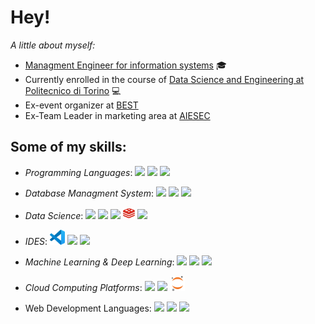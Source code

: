 # Hey!

*A little about myself:*

  * [Managment Engineer for information systems](https://didattica.polito.it/pls/portal30/sviluppo.offerta_formativa_2019.vis?p_a_acc=2024&p_sdu=38&p_cds=5)  :mortar_board:
  * Currently enrolled in the course of [Data Science and Engineering at Politecnico di Torino](https://www.polito.it/en/education/master-s-degree-programmes/data-science-and-engineering/programme-curriculum) :computer:
  * Ex-event organizer at [BEST](https://www.best.eu.org/index.jsp)
  * Ex-Team Leader in marketing area at [AIESEC](https://www.aiesec.it/)
    
## Some of my skills:

* <em>Programming Languages</em>:
<code><img src="https://www.vectorlogo.zone/logos/python/python-ar21.svg"></code>
<code><img width="10%" src="https://www.vectorlogo.zone/logos/java/java-ar21.svg"></code>
<code><img width="5%" src="https://cdn.jsdelivr.net/gh/devicons/devicon/icons/cplusplus/cplusplus-original.svg"/></code>

* <em>Database Managment System</em>:
<code><img width="10%" src="https://www.vectorlogo.zone/logos/oracle/oracle-ar21.svg"></code>
<code><img width="10%" src="https://www.vectorlogo.zone/logos/mysql/mysql-ar21.svg"></code>
<code><img width="10%" src="https://www.vectorlogo.zone/logos/mongodb/mongodb-ar21.svg"></code>

* <em>Data Science</em>:
<code><img width="10%" src="https://www.vectorlogo.zone/logos/numpy/numpy-ar21.svg"></code>
<code><img width="5%" src="https://cdn.jsdelivr.net/gh/devicons/devicon/icons/pandas/pandas-original.svg"></code>
<code><img width="10%" src=https://github.com/kekko3d/imgs/blob/main/spark%20(1).png></code>
<code><img width="4%" src=https://github.com/devicons/devicon/blob/master/icons/redis/redis-plain.svg></code>
<code><img width="10%" src=https://github.com/kekko3d/imgs/blob/main/Hadoop_logo.svg></code>


* <em>IDES</em>:
<code><img width="5%" src="https://github.com/devicons/devicon/blob/master/icons/vscode/vscode-original.svg"></code>
<code><img width="5%" src="https://github.com/kekko3d/imgs/blob/main/eclipse.png"></code> 
<code><img width="5%" src="https://github.com/kekko3d/imgs/blob/main/pycharm.svg.png"></code>

* <em>Machine Learning & Deep Learning</em>:
<code><img width="10%" src="https://github.com/kekko3d/imgs/blob/main/scikit.png"></code>
<code><img width="10%" src="https://www.vectorlogo.zone/logos/tensorflow/tensorflow-ar21.svg"></code>
<code><img width="10%" src="https://www.vectorlogo.zone/logos/pytorch/pytorch-ar21.svg"></code>

* <em>Cloud Computing Platforms</em>:
<code><img width="8%" src="https://github.com/kekko3d/imgs/blob/main/colab.svg (1).png"></code>
<code><img width="4%" src="https://github.com/kekko3d/imgs/blob/main/deepnote.png"></code>
<code><img width="5%" src="https://github.com/devicons/devicon/blob/master/icons/jupyter/jupyter-original.svg"></code>

* Web Development Languages</em>:
<code><img width="10%" src="https://www.vectorlogo.zone/logos/javascript/javascript-ar21.svg"></code>
<code><img width="10%" src="https://www.vectorlogo.zone/logos/w3_html5/w3_html5-ar21.svg"></code>
<code><img width="10%" src="https://www.vectorlogo.zone/logos/w3_css/w3_css-ar21.svg"></code>









          
